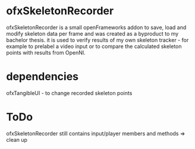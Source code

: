 ofxSkeletonRecorder
================

ofxSkeletonRecorder is a small openFrameworks addon to save, load and modify skeleton data per frame and was created as a byproduct to my bachelor thesis. it is used to verify results of my own skeleton tracker - for example to prelabel a video input or to compare the calculated skeleton points with results from OpenNI. 

dependencies
============
ofxTangibleUI - to change recorded skeleton points

ToDo
============
ofxSkeletonRecorder still contains input/player members and methods => clean up

